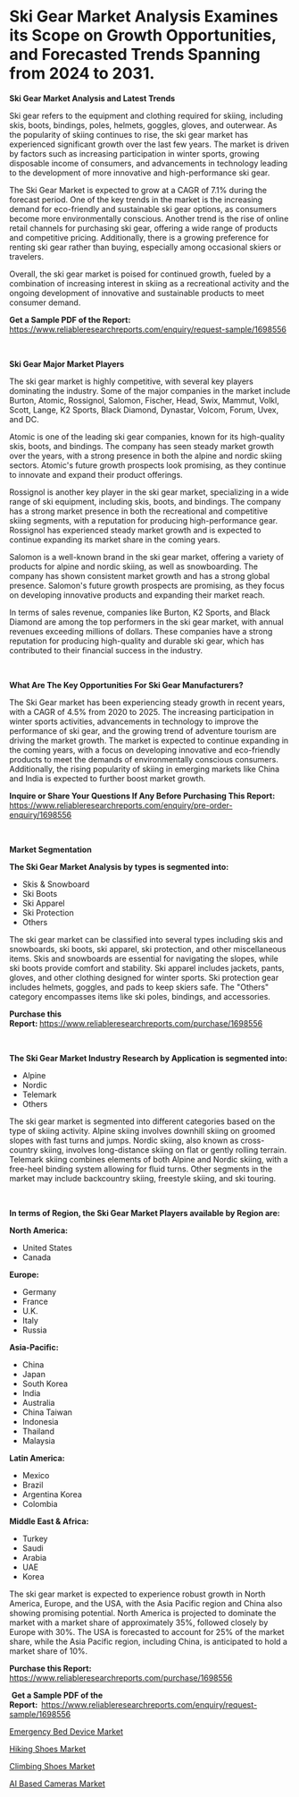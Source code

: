 <p><h1>Ski Gear Market Analysis Examines its Scope on Growth Opportunities, and Forecasted Trends Spanning from 2024 to 2031.</h1></p><p><strong>Ski Gear Market Analysis and Latest Trends</strong></p>
<p><p>Ski gear refers to the equipment and clothing required for skiing, including skis, boots, bindings, poles, helmets, goggles, gloves, and outerwear. As the popularity of skiing continues to rise, the ski gear market has experienced significant growth over the last few years. The market is driven by factors such as increasing participation in winter sports, growing disposable income of consumers, and advancements in technology leading to the development of more innovative and high-performance ski gear.</p><p>The Ski Gear Market is expected to grow at a CAGR of 7.1% during the forecast period. One of the key trends in the market is the increasing demand for eco-friendly and sustainable ski gear options, as consumers become more environmentally conscious. Another trend is the rise of online retail channels for purchasing ski gear, offering a wide range of products and competitive pricing. Additionally, there is a growing preference for renting ski gear rather than buying, especially among occasional skiers or travelers.</p><p>Overall, the ski gear market is poised for continued growth, fueled by a combination of increasing interest in skiing as a recreational activity and the ongoing development of innovative and sustainable products to meet consumer demand.</p></p>
<p><strong>Get a Sample PDF of the Report:&nbsp;</strong> <a href="https://www.reliableresearchreports.com/enquiry/request-sample/1698556">https://www.reliableresearchreports.com/enquiry/request-sample/1698556</a></p>
<p>&nbsp;</p>
<p><strong>Ski Gear Major Market Players</strong></p>
<p><p>The ski gear market is highly competitive, with several key players dominating the industry. Some of the major companies in the market include Burton, Atomic, Rossignol, Salomon, Fischer, Head, Swix, Mammut, Volkl, Scott, Lange, K2 Sports, Black Diamond, Dynastar, Volcom, Forum, Uvex, and DC.</p><p>Atomic is one of the leading ski gear companies, known for its high-quality skis, boots, and bindings. The company has seen steady market growth over the years, with a strong presence in both the alpine and nordic skiing sectors. Atomic's future growth prospects look promising, as they continue to innovate and expand their product offerings.</p><p>Rossignol is another key player in the ski gear market, specializing in a wide range of ski equipment, including skis, boots, and bindings. The company has a strong market presence in both the recreational and competitive skiing segments, with a reputation for producing high-performance gear. Rossignol has experienced steady market growth and is expected to continue expanding its market share in the coming years.</p><p>Salomon is a well-known brand in the ski gear market, offering a variety of products for alpine and nordic skiing, as well as snowboarding. The company has shown consistent market growth and has a strong global presence. Salomon's future growth prospects are promising, as they focus on developing innovative products and expanding their market reach.</p><p>In terms of sales revenue, companies like Burton, K2 Sports, and Black Diamond are among the top performers in the ski gear market, with annual revenues exceeding millions of dollars. These companies have a strong reputation for producing high-quality and durable ski gear, which has contributed to their financial success in the industry.</p></p>
<p>&nbsp;</p>
<p><strong>What Are The Key Opportunities For Ski Gear Manufacturers?</strong></p>
<p><p>The Ski Gear market has been experiencing steady growth in recent years, with a CAGR of 4.5% from 2020 to 2025. The increasing participation in winter sports activities, advancements in technology to improve the performance of ski gear, and the growing trend of adventure tourism are driving the market growth. The market is expected to continue expanding in the coming years, with a focus on developing innovative and eco-friendly products to meet the demands of environmentally conscious consumers. Additionally, the rising popularity of skiing in emerging markets like China and India is expected to further boost market growth.</p></p>
<p><strong>Inquire or Share Your Questions If Any Before Purchasing This Report:</strong> <a href="https://www.reliableresearchreports.com/enquiry/pre-order-enquiry/1698556">https://www.reliableresearchreports.com/enquiry/pre-order-enquiry/1698556</a></p>
<p>&nbsp;</p>
<p><strong>Market Segmentation</strong></p>
<p><strong>The Ski Gear Market Analysis by types is segmented into:</strong></p>
<p><ul><li>Skis & Snowboard</li><li>Ski Boots</li><li>Ski Apparel</li><li>Ski Protection</li><li>Others</li></ul></p>
<p><p>The ski gear market can be classified into several types including skis and snowboards, ski boots, ski apparel, ski protection, and other miscellaneous items. Skis and snowboards are essential for navigating the slopes, while ski boots provide comfort and stability. Ski apparel includes jackets, pants, gloves, and other clothing designed for winter sports. Ski protection gear includes helmets, goggles, and pads to keep skiers safe. The "Others" category encompasses items like ski poles, bindings, and accessories.</p></p>
<p><strong>Purchase this Report:&nbsp;</strong><a href="https://www.reliableresearchreports.com/purchase/1698556">https://www.reliableresearchreports.com/purchase/1698556</a></p>
<p>&nbsp;</p>
<p><strong>The Ski Gear Market Industry Research by Application is segmented into:</strong></p>
<p><ul><li>Alpine</li><li>Nordic</li><li>Telemark</li><li>Others</li></ul></p>
<p><p>The ski gear market is segmented into different categories based on the type of skiing activity. Alpine skiing involves downhill skiing on groomed slopes with fast turns and jumps. Nordic skiing, also known as cross-country skiing, involves long-distance skiing on flat or gently rolling terrain. Telemark skiing combines elements of both Alpine and Nordic skiing, with a free-heel binding system allowing for fluid turns. Other segments in the market may include backcountry skiing, freestyle skiing, and ski touring.</p></p>
<p>&nbsp;</p>
<p><strong>In terms of Region, the Ski Gear Market Players available by Region are:</strong></p>
<p>
    <p> <strong> North America: </strong>
        <ul>
            <li>United States</li>
            <li>Canada</li>
        </ul>
        </p> 
    <p> <strong> Europe: </strong>
        <ul>
            <li>Germany</li>
            <li>France</li>
            <li>U.K.</li>
            <li>Italy</li>
            <li>Russia</li>
        </ul>
        </p> 
    <p> <strong> Asia-Pacific: </strong>
        <ul>
            <li>China</li>
            <li>Japan</li>
            <li>South Korea</li>
            <li>India</li>
            <li>Australia</li>
            <li>China Taiwan</li>
            <li>Indonesia</li>
            <li>Thailand</li>
            <li>Malaysia</li>
        </ul>
        </p> 
    <p> <strong> Latin America: </strong>
        <ul>
            <li>Mexico</li>
            <li>Brazil</li>
            <li>Argentina Korea</li>
            <li>Colombia</li>
        </ul>
        </p> 
    <p> <strong> Middle East & Africa: </strong>
        <ul>
            <li>Turkey</li>
            <li>Saudi</li>
            <li>Arabia</li>
            <li>UAE</li>
            <li>Korea</li>
        </ul>
    </p>
    </p>
<p><p>The ski gear market is expected to experience robust growth in North America, Europe, and the USA, with the Asia Pacific region and China also showing promising potential. North America is projected to dominate the market with a market share of approximately 35%, followed closely by Europe with 30%. The USA is forecasted to account for 25% of the market share, while the Asia Pacific region, including China, is anticipated to hold a market share of 10%.</p></p>
<p><strong>Purchase this Report: </strong><a href="https://www.reliableresearchreports.com/purchase/1698556">https://www.reliableresearchreports.com/purchase/1698556</a></p>
<p>&nbsp;<strong>Get a Sample PDF of the Report:&nbsp;&nbsp;</strong><a href="https://www.reliableresearchreports.com/enquiry/request-sample/1698556">https://www.reliableresearchreports.com/enquiry/request-sample/1698556</a></p>
<p><strong></strong></p>
<p><p><a href="https://issuu.com/reportprime-2/docs/emergency-bed-device-market-size-2030.pptx">Emergency Bed Device Market</a></p><p><a href="https://github.com/mancsybtousav/Market-Research-Report-List-1/blob/main/hiking-shoes-market.md">Hiking Shoes Market</a></p><p><a href="https://github.com/josesg55/Market-Research-Report-List-1/blob/main/climbing-shoes-market.md">Climbing Shoes Market</a></p><p><a href="https://issuu.com/reportprime-2/docs/ai-based-cameras-market-size-2030.pptx">AI Based Cameras Market</a></p></p>